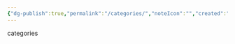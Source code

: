 ```yaml
---
{"dg-publish":true,"permalink":"/categories/","noteIcon":"","created":"2024-10-23T23:03:34.280+05:30","updated":"2024-11-23T05:15:04.543+05:30"}
---
```


categories 